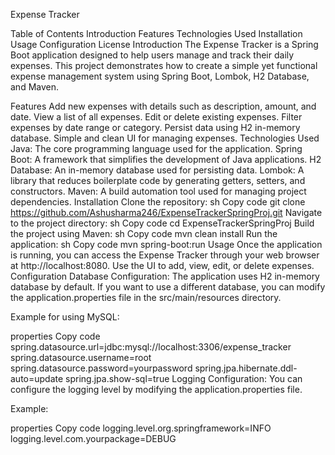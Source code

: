 Expense Tracker




Table of Contents
Introduction
Features
Technologies Used
Installation
Usage
Configuration
License
Introduction
The Expense Tracker is a Spring Boot application designed to help users manage and track their daily expenses. This project demonstrates how to create a simple yet functional expense management system using Spring Boot, Lombok, H2 Database, and Maven.

Features
Add new expenses with details such as description, amount, and date.
View a list of all expenses.
Edit or delete existing expenses.
Filter expenses by date range or category.
Persist data using H2 in-memory database.
Simple and clean UI for managing expenses.
Technologies Used
Java: The core programming language used for the application.
Spring Boot: A framework that simplifies the development of Java applications.
H2 Database: An in-memory database used for persisting data.
Lombok: A library that reduces boilerplate code by generating getters, setters, and constructors.
Maven: A build automation tool used for managing project dependencies.
Installation
Clone the repository:
sh
Copy code
git clone https://github.com/Ashusharma246/ExpenseTrackerSpringProj.git
Navigate to the project directory:
sh
Copy code
cd ExpenseTrackerSpringProj
Build the project using Maven:
sh
Copy code
mvn clean install
Run the application:
sh
Copy code
mvn spring-boot:run
Usage
Once the application is running, you can access the Expense Tracker through your web browser at http://localhost:8080.
Use the UI to add, view, edit, or delete expenses.
Configuration
Database Configuration: The application uses H2 in-memory database by default. If you want to use a different database, you can modify the application.properties file in the src/main/resources directory.

Example for using MySQL:

properties
Copy code
spring.datasource.url=jdbc:mysql://localhost:3306/expense_tracker
spring.datasource.username=root
spring.datasource.password=yourpassword
spring.jpa.hibernate.ddl-auto=update
spring.jpa.show-sql=true
Logging Configuration: You can configure the logging level by modifying the application.properties file.

Example:

properties
Copy code
logging.level.org.springframework=INFO
logging.level.com.yourpackage=DEBUG
